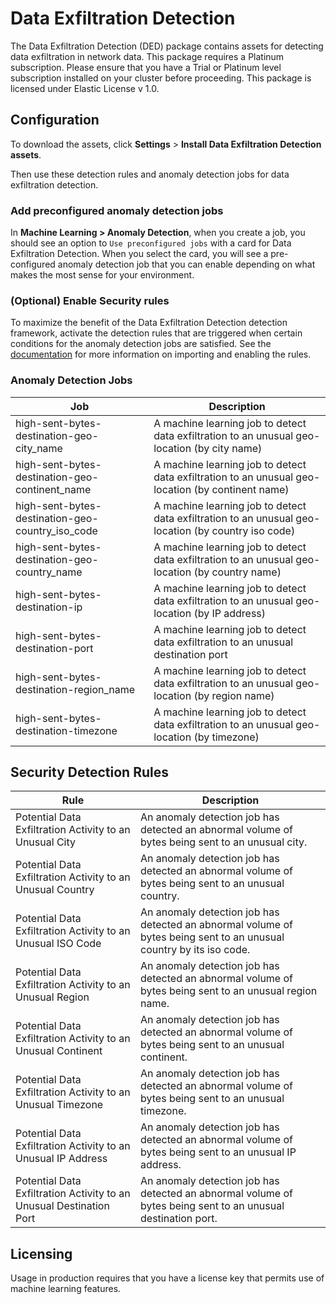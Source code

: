 # Data Exfiltration Detection

The Data Exfiltration Detection (DED) package contains assets for detecting data exfiltration in network data. This package requires a Platinum subscription. Please ensure that you have a Trial or Platinum level subscription installed on your cluster before proceeding. This package is licensed under Elastic License v 1.0.

## Configuration

To download the assets, click **Settings** > **Install Data Exfiltration Detection assets**. 

Then use these detection rules and anomaly detection jobs for data exfiltration detection.

### Add preconfigured anomaly detection jobs

In **Machine Learning > Anomaly Detection**, when you create a job, you should see an option to `Use preconfigured jobs` with a card for Data Exfiltration Detection. When you select the card, you will see a pre-configured anomaly detection job that you can enable depending on what makes the most sense for your environment.

### (Optional) Enable Security rules

To maximize the benefit of the Data Exfiltration Detection detection framework, activate the detection rules that are triggered when certain conditions for the anomaly detection jobs are satisfied. See the [documentation](https://www.elastic.co/guide/en/security/current/detection-engine-overview.html) for more information on importing and enabling the rules.

### Anomaly Detection Jobs

| Job | Description |
|---|---|
| high-sent-bytes-destination-geo-city_name | A machine learning job to detect data exfiltration to an unusual geo-location (by city name) | 
| high-sent-bytes-destination-geo-continent_name | A machine learning job to detect data exfiltration to an unusual geo-location (by continent name) |
| high-sent-bytes-destination-geo-country_iso_code | A machine learning job to detect data exfiltration to an unusual geo-location (by country iso code) |
| high-sent-bytes-destination-geo-country_name | A machine learning job to detect data exfiltration to an unusual geo-location (by country name) |
| high-sent-bytes-destination-ip | A machine learning job to detect data exfiltration to an unusual geo-location (by IP address) |
| high-sent-bytes-destination-port | A machine learning job to detect data exfiltration to an unusual destination port |
| high-sent-bytes-destination-region_name | A machine learning job to detect data exfiltration to an unusual geo-location (by region name) |
| high-sent-bytes-destination-timezone | A machine learning job to detect data exfiltration to an unusual geo-location (by timezone) |

## Security Detection Rules

| Rule | Description |
|---|---|
| Potential Data Exfiltration Activity to an Unusual City | An anomaly detection job has detected an abnormal volume of bytes being sent to an unusual city.|
| Potential Data Exfiltration Activity to an Unusual Country | An anomaly detection job has detected an abnormal volume of bytes being sent to an unusual country.|
| Potential Data Exfiltration Activity to an Unusual ISO Code | An anomaly detection job has detected an abnormal volume of bytes being sent to an unusual country by its iso code.|
| Potential Data Exfiltration Activity to an Unusual Region | An anomaly detection job has detected an abnormal volume of bytes being sent to an unusual region name.|
| Potential Data Exfiltration Activity to an Unusual Continent | An anomaly detection job has detected an abnormal volume of bytes being sent to an unusual continent.|
| Potential Data Exfiltration Activity to an Unusual Timezone | An anomaly detection job has detected an abnormal volume of bytes being sent to an unusual timezone.|
| Potential Data Exfiltration Activity to an Unusual IP Address | An anomaly detection job has detected an abnormal volume of bytes being sent to an unusual IP address.|
| Potential Data Exfiltration Activity to an Unusual Destination Port | An anomaly detection job has detected an abnormal volume of bytes being sent to an unusual destination port.|

## Licensing
Usage in production requires that you have a license key that permits use of machine learning features.
